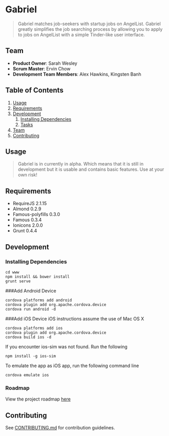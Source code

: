 # Gabriel

> Gabriel matches job-seekers with startup jobs on AngelList. Gabriel greatly simplifies the job searching process by allowing you to apply to jobs on AngelList with a simple Tinder-like user interface.

## Team

  - __Product Owner__: Sarah Wesley
  - __Scrum Master__: Ervin Chow
  - __Development Team Members__: Alex Hawkins, Kingsten Banh

## Table of Contents

1. [Usage](#Usage)
1. [Requirements](#requirements)
1. [Development](#development)
    1. [Installing Dependencies](#installing-dependencies)
    1. [Tasks](#tasks)
1. [Team](#team)
1. [Contributing](#contributing)

## Usage

> Gabriel is in currently in alpha. Which means that it is still in development but it is usable and contains basic features. Use at your own risk!

## Requirements

- RequireJS 2.1.15
- Almond 0.2.9
- Famous-polyfills 0.3.0
- Famous 0.3.4
- Ionicons 2.0.0
- Grunt 0.4.4


## Development

### Installing Dependencies
```
cd www
npm install && bower install
grunt serve
```
###Add Android Device
```
cordova platforms add android
cordova plugin add org.apache.cordova.device
cordova run android -d
```
###Add iOS Device
iOS instructions assume the use of Mac OS X

```
cordova platforms add ios
cordova plugin add org.apache.cordova.device
cordova build ios -d
```

If you encounter ios-sim was not found. Run the following
```
npm install -g ios-sim
```

To emulate the app as iOS app, run the following command line
```
cordova emulate ios
```

### Roadmap

View the project roadmap [here](LINK_TO_PROJECT_ISSUES)


## Contributing

See [CONTRIBUTING.md](CONTRIBUTING.md) for contribution guidelines.
